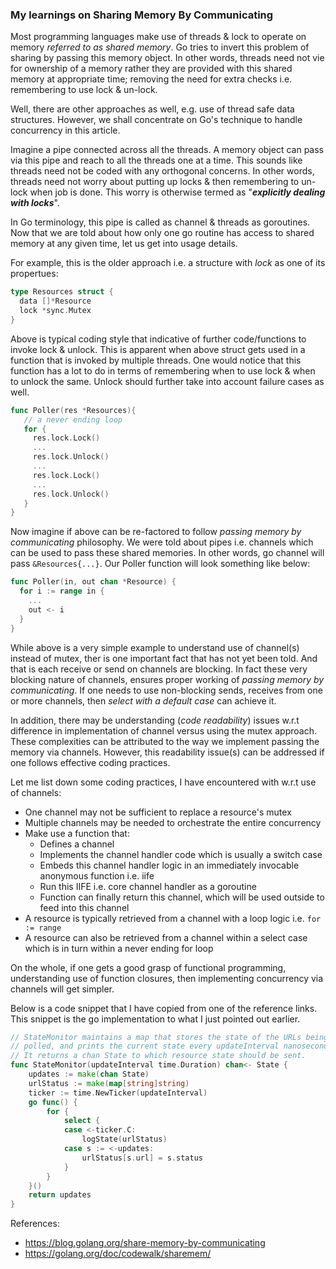 ### My learnings on Sharing Memory By Communicating

Most programming languages make use of threads & lock to operate on memory _referred to as shared memory_. Go tries 
to invert this problem of sharing by passing this memory object. In other words, threads need not vie for ownership 
of a memory rather they are provided with this shared memory at appropriate time; removing the need for extra checks
i.e. remembering to use lock & un-lock. 

Well, there are other approaches as well, e.g. use of thread safe data structures. However, we shall concentrate on Go's
technique to handle concurrency in this article.

Imagine a pipe connected across all the threads. A memory object can pass via this pipe and reach to all the threads 
one at a time. This sounds like threads need not be coded with any orthogonal concerns. In other words, threads need 
not worry about putting up locks & then remembering to un-lock when job is done. This worry is otherwise termed as 
"**_explicitly dealing with locks_**". 

In Go terminology, this pipe is called as channel & threads as goroutines. Now that we are told about how only one go
routine has access to shared memory at any given time, let us get into usage details.

For example, this is the older approach i.e. a structure with _lock_ as one of its propertues:

```go
type Resources struct {
  data []*Resource
  lock *sync.Mutex
}
```

Above is typical coding style that indicative of further code/functions to invoke lock & unlock. This is apparent when
above struct gets used in a function that is invoked by multiple threads. One would notice that this function has 
a lot to do in terms of remembering when to use lock & when to unlock the same. Unlock should further take into account failure cases as well.

```go
func Poller(res *Resources){
   // a never ending loop
   for {
     res.lock.Lock()
     ...
     res.lock.Unlock()
     ...
     res.lock.Lock()
     ...
     res.lock.Unlock()
   }
}
```

Now imagine if above can be re-factored to follow _passing memory by communicating_ philosophy. We were told about pipes i.e. channels which can be used to pass these shared memories. In other words, go channel will pass `&Resources{...}`. Our Poller
function will look something like below:

```go
func Poller(in, out chan *Resource) {
  for i := range in {
    ...
    out <- i
  }
}
```

While above is a very simple example to understand use of channel(s) instead of mutex, ther is one important fact that has not yet been told. And that is each receive or send on channels are blocking. In fact these very blocking nature of channels, ensures proper working of _passing memory by communicating_. If one needs to use non-blocking sends, receives from one or more channels, then _select with a default case_ can achieve it. 

In addition, there may be understanding (_code readability_) issues w.r.t difference in implementation of channel versus
using the mutex approach. These complexities can be attributed to the way we implement passing the memory via channels.
However, this readability issue(s) can be addressed if one follows effective coding practices. 

Let me list down some coding practices, I have encountered with w.r.t use of channels:
- One channel may not be sufficient to replace a resource's mutex 
- Multiple channels may be needed to orchestrate the entire concurrency
- Make use a function that:
  - Defines a channel
  - Implements the channel handler code which is usually a switch case
  - Embeds this channel handler logic in an immediately invocable anonymous function i.e. iife
  - Run this IIFE i.e. core channel handler as a goroutine
  - Function can finally return this channel, which will be used outside to feed into this channel
- A resource is typically retrieved from a channel with a loop logic i.e. `for := range`
- A resource can also be retrieved from a channel within a select case which is in turn within a never ending for loop

On the whole, if one gets a good grasp of functional programming, understanding use of function closures, then implementing
concurrency via channels will get simpler.

Below is a code snippet that I have copied from one of the reference links. This snippet is the go implementation to 
what I just pointed out earlier.

```go
// StateMonitor maintains a map that stores the state of the URLs being
// polled, and prints the current state every updateInterval nanoseconds.
// It returns a chan State to which resource state should be sent.
func StateMonitor(updateInterval time.Duration) chan<- State {
	updates := make(chan State)
	urlStatus := make(map[string]string)
	ticker := time.NewTicker(updateInterval)
	go func() {
		for {
			select {
			case <-ticker.C:
				logState(urlStatus)
			case s := <-updates:
				urlStatus[s.url] = s.status
			}
		}
	}()
	return updates
}
```

References:
- https://blog.golang.org/share-memory-by-communicating
- https://golang.org/doc/codewalk/sharemem/

